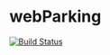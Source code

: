 # webParking

[![Build Status](https://travis-ci.org/CorentinCrz/webStorage.svg?branch=master)](https://travis-ci.org/CorentinCrz/webStorage)
